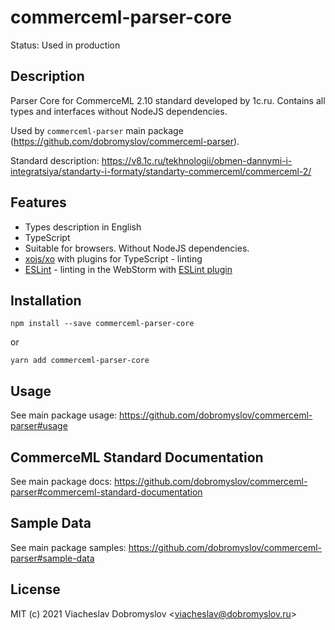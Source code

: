 # commerceml-parser-core

Status: Used in production

## Description

Parser Core for CommerceML 2.10 standard developed by 1c.ru.
Contains all types and interfaces without NodeJS dependencies.

Used by `commerceml-parser` main package (https://github.com/dobromyslov/commerceml-parser).

Standard description: https://v8.1c.ru/tekhnologii/obmen-dannymi-i-integratsiya/standarty-i-formaty/standarty-commerceml/commerceml-2/

## Features

* Types description in English
* TypeScript
* Suitable for browsers. Without NodeJS dependencies.
* [xojs/xo](https://github.com/xojs/xo) with plugins for TypeScript - linting
* [ESLint](https://github.com/eslint/eslint) - linting in the WebStorm with [ESLint plugin](https://plugins.jetbrains.com/plugin/7494-eslint)

## Installation

```
npm install --save commerceml-parser-core
```
or
```
yarn add commerceml-parser-core
```

## Usage

See main package usage: https://github.com/dobromyslov/commerceml-parser#usage

## CommerceML Standard Documentation

See main package docs: https://github.com/dobromyslov/commerceml-parser#commerceml-standard-documentation

## Sample Data

See main package samples: https://github.com/dobromyslov/commerceml-parser#sample-data

## License

MIT (c) 2021 Viacheslav Dobromyslov <<viacheslav@dobromyslov.ru>>
